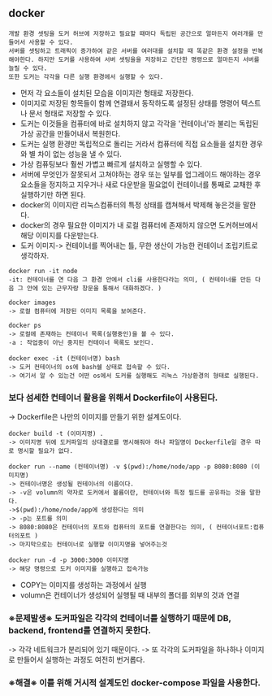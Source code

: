 ## docker

```
개발 환경 셋팅을 도커 허브에 저장하고 필요할 때마다 독립된 공간으로 얼마든지 여러개를 만들어서 사용할 수 있다.
서버를 셋팅하고 트래픽이 증가하여 같은 서버를 여러대를 설치할 때 똑같은 환경 설정을 반복해야한다. 하지만 도커를 사용하여 서버 셋팅을을 저장하고 간단한 명령으로 얼마든지 서버를 늘릴 수 있다.
또한 도커는 각각을 다른 실행 환경에서 실행할 수 있다.
```

- 먼저 각 요소들이 설치된 모습을 이미지란 형태로 저장한다.
- 이미지로 저장된 항목들이 함께 연결돼서 동작하도록 설정된 상태를 명령어 텍스트나 문서 형태로 저장할 수 있다.
- 도커는 이것들을 컴퓨터에 바로 설치하지 않고 각각을 '컨테이너'라 불리는 독립된 가상 공간을 만들어내서 복원한다.
- 도커는 실행 환경만 독립적으로 돌리는 거라서 컴퓨터에 직접 요소들을 설치한 경우와 별 차이 없는 성능을 낼 수 있다.
- 가상 컴퓨팅보다 훨씬 가볍고 빠르게 설치하고 실행할 수 있다.
- 서버에 무엇인가 잘못되서 고쳐야하는 경우 또는 일부를 업그레이드 해야하는 경우 요소들을 정지하고 지우거나 새로 다운받을 필요없이 컨테이너를 통째로 교채한 후 실행하기만 하면 된다.
- docker의 이미지란 리눅스컴퓨터의 특정 상태를 캡쳐해서 박제해 놓은것을 말한다.
- docker의 경우 필요한 이미지가 내 로컬 컴퓨터에 존재하지 않으면 도커허브에서 해당 이미지를 다운받는다.
- 도커 이미지-> 컨테이너를 찍어내는 틀, 무한 생산이 가능한 컨테이너 조립키트로 생각하자.

```
docker run -it node
-it: 컨테이너를 연 다음 그 환경 안에서 cli를 사용한다라는 의미, ( 컨테이너를 만든 다음 그 안에 있는 근무자랑 창문을 통해서 대화하겠다. )
```

```
docker images
-> 로컬 컴퓨터에 저장된 이미지 목록을 보여준다.
```

```
docker ps
-> 로컬에 존재하는 컨테이너 목록(실행중인)을 볼 수 있다.
-a : 작업중이 아닌 중지된 컨테이너 목록도 보인다.
```

```
docker exec -it (컨테이너명) bash
-> 도커 컨테이너의 os에 bash쉘 상태로 접속할 수 있다.
-> 여기서 알 수 있는건 어떤 os에서 도커를 실행해도 리눅스 가상환경의 형태로 실행된다.
```

### 보다 섬세한 컨테이너 활용을 위해서 Dockerfile이 사용된다.

-> Dockerfile은 나만의 이미지를 만들기 위한 설계도이다.

```
docker build -t (이미지명) .
-> 이미지명 뒤에 도커파일의 상대결로를 명시해줘야 하나 파일명이 Dockerfile일 경우 따로 명시할 필요가 없다.
```

```
docker run --name (컨테이너명) -v $(pwd):/home/node/app -p 8080:8080 (이미지명)
-> 컨테이너명은 생성될 컨테이너의 이름이다.
-> -v은 volumn의 약자로 도커에서 볼륨이란, 컨테이너와 특정 필드를 공유하는 것을 말한다.
->$(pwd):/home/node/app에 생성한다는 의미
-> -p는 포트를 의미
-> 8080:8080은 컨테이너의 포트와 컴퓨터의 포트를 연결한다는 의미, ( 컨테이너포트:컴퓨터의포트 )
-> 마지막으로는 컨테이너로 실행할 이미지명을 넣어주는것
```

```
docker run -d -p 3000:3000 이미지명
-> 해당 명령으로 도커 이미지를 실행하고 접속가능
```

- COPY는 이미지를 생성하는 과정에서 실행
- volumn은 컨테이너가 생성되어 실행될 때 내부의 폴더를 외부의 것과 연결

### ※문제발생※ 도커파일은 각각의 컨테이너를 실행하기 때문에 DB, backend, frontend를 연결하지 못한다.

-> 각각 네트워크가 분리되어 있기 때문이다.
-> 또 각각의 도커파일을 하나하나 이미지로 만들어서 실행하는 과정도 여전히 번거롭다.

### ※해결※ 이를 위해 거시적 설계도인 docker-compose 파일을 사용한다.
